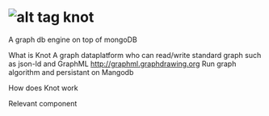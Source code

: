 ![alt tag](http://spirtfire.com/res/img/knot.png)
knot
====

A graph db engine on top of mongoDB

What is Knot
A graph dataplatform who can read/write standard graph such as json-ld and GraphML http://graphml.graphdrawing.org
Run graph algorithm and persistant on Mangodb

How does Knot work

Relevant component
  
